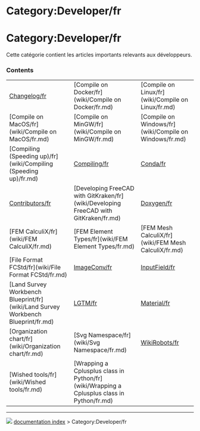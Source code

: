# Category:Developer/fr
# Category:Developer/fr

Cette catégorie contient les articles importants relevants aux développeurs.

### Contents

|     |     |     |
| --- | --- | --- |
| [Changelog/fr](wiki/Changelog/fr.md) | [Compile on Docker/fr](wiki/Compile on Docker/fr.md) | [Compile on Linux/fr](wiki/Compile on Linux/fr.md) |
| [Compile on MacOS/fr](wiki/Compile on MacOS/fr.md) | [Compile on MinGW/fr](wiki/Compile on MinGW/fr.md) | [Compile on Windows/fr](wiki/Compile on Windows/fr.md) |
| [Compiling (Speeding up)/fr](wiki/Compiling (Speeding up)/fr.md) | [Compiling/fr](wiki/Compiling/fr.md) | [Conda/fr](wiki/Conda/fr.md) |
| [Contributors/fr](wiki/Contributors/fr.md) | [Developing FreeCAD with GitKraken/fr](wiki/Developing FreeCAD with GitKraken/fr.md) | [Doxygen/fr](wiki/Doxygen/fr.md) |
| [FEM CalculiX/fr](wiki/FEM CalculiX/fr.md) | [FEM Element Types/fr](wiki/FEM Element Types/fr.md) | [FEM Mesh CalculiX/fr](wiki/FEM Mesh CalculiX/fr.md) |
| [File Format FCStd/fr](wiki/File Format FCStd/fr.md) | [ImageConv/fr](wiki/ImageConv/fr.md) | [InputField/fr](wiki/InputField/fr.md) |
| [Land Survey Workbench Blueprint/fr](wiki/Land Survey Workbench Blueprint/fr.md) | [LGTM/fr](wiki/LGTM/fr.md) | [Material/fr](wiki/Material/fr.md) |
| [Organization chart/fr](wiki/Organization chart/fr.md) | [Svg Namespace/fr](wiki/Svg Namespace/fr.md) | [WikiRobots/fr](wiki/WikiRobots/fr.md) |
| [Wished tools/fr](wiki/Wished tools/fr.md) | [Wrapping a Cplusplus class in Python/fr](wiki/Wrapping a Cplusplus class in Python/fr.md) |



---
![](images/Right_arrow.png) [documentation index](../README.md) > Category:Developer/fr

